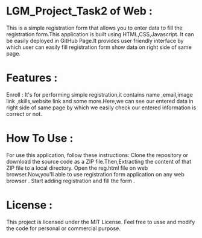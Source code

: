 # LGM_Project_Task2 of Web :
This is a simple registration form that allows you to enter data to fill the registration form.This application is built using HTML,CSS,Javascript. It can be easily deployed in GitHub Page.It provides user friendly interface by which user can easily fill registration form show data on right side of same page.

# Features :
Enroll : It's for performing simple registration,it contains name ,email,image link ,skills,website link and some more.Here,we can see our entered data in right side of same page by which we easily check our entered information is correct or not.

# How To Use :
For use this application, follow these instructions: Clone the repository or download the source code as a ZIP file.Then,Extracting the content of that ZIP file to a local directory. Open the reg.html file on web browser.Now,you'll able to use registration form application on any web browser . Start adding registration and fill the form .

# License :
This project is licensed under the MIT License. Feel free to usse and modify the code for personal or commercial purpose.
